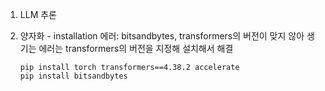 1. LLM 추론
   
  1. 양자화
    - installation 에러: bitsandbytes, transformers의 버전이 맞지 않아 생기는 에러는 transformers의 버전을 지정해 설치해서 해결
      ```
      pip install torch transformers==4.38.2 accelerate
      pip install bitsandbytes
      ```
